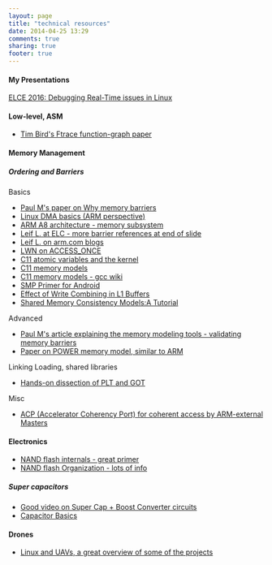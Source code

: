 ```yaml
---
layout: page
title: "technical resources"
date: 2014-04-25 13:29
comments: true
sharing: true
footer: true
---
```

#### My Presentations
[ELCE 2016: Debugging Real-Time issues in Linux](/technical-resources/elce2016-debug-rt.pdf)

#### Low-level, ASM
* [Tim Bird's Ftrace function-graph paper](http://elinux.org/images/0/0c/Bird-LS-2009-Measuring-function-duration-with-ftrace.pdf)

#### Memory Management
##### Ordering and Barriers
Basics

- [Paul M's paper on Why memory barriers](http://joelagnel.github.com/papers/whymb.2010.07.23a.pdf)
- [Linux DMA basics (ARM perspective)](http://infocenter.arm.com/help/topic/com.arm.doc.dai0228a/index.html)
- [ARM A8  architecture  - memory subsystem](http://www.arm.com/files/pdf/A8_Paper.pdf)
- [Leif L. at ELC - more barrier references at end of slide](http://elinux.org/images/f/fa/Software_implications_memory_systems.pdf)
- [Leif L. on arm.com blogs](http://community.arm.com/groups/processors/blog/2011/03/22/memory-access-ordering--an-introduction)
- [LWN on ACCESS_ONCE](http://lwn.net/Articles/508991/)
- [C11 atomic variables and the kernel](http://lwn.net/Articles/586838/)
- [C11 memory models](http://en.cppreference.com/w/cpp/atomic/memory_order)
- [C11 memory models - gcc wiki](http://gcc.gnu.org/wiki/Atomic/GCCMM/AtomicSync)
- [SMP Primer for Android](http://developer.android.com/training/articles/smp.html)
- [Effect of Write Combining in L1 Buffers](http://mechanical-sympathy.blogspot.com/2011/07/write-combining.html)
- [Shared Memory Consistency Models:A Tutorial](http://www.hpl.hp.com/techreports/Compaq-DEC/WRL-95-7.pdf)

Advanced

* [Paul M's article explaining the memory modeling tools - validating memory barriers](http://lwn.net/Articles/470681/)
* [Paper on POWER memory model, similar to ARM](http://www.cl.cam.ac.uk/~pes20/ppc-supplemental/pldi105-sarkar.pdf)

Linking Loading, shared libraries

* [Hands-on dissection of PLT and GOT](https://www.technovelty.org/linux/plt-and-got-the-key-to-code-sharing-and-dynamic-libraries.html)

Misc

* [ACP (Accelerator Coherency Port) for coherent access by ARM-external Masters](http://www.googoolia.com/downloads/papers/sadri_fpgaworld_ver2.pdf)

#### Electronics
* [NAND flash internals - great primer](http://vjswami.com/2013/11/11/a-primer-on-flash-and-a-look-into-the-challenges-of-designing-an-all-flash-array/)
* [NAND flash Organization - lots of info](http://www.lostcircuits.com/mambo//index.php?option=com_content&task=view&id=72&Itemid=46&limit=1&limitstart=4)

##### Super capacitors
* [Good video on Super Cap + Boost Converter circuits](http://www.instructables.com/id/The-Forever-Rechargeable-VARIABLE-Super-Capacitor-/)
* [Capacitor Basics](http://www.schoolphysics.co.uk/age16-19/Electricity%20and%20magnetism/Electrostatics/text/Capacitor_charge_and_discharge/index.html)

#### Drones
* [Linux and UAVs, a great overview of some of the projects](https://www.linux.com/news/embedded-mobile/mobile-linux/773231-linux-takes-to-the-skies-in-drones)
